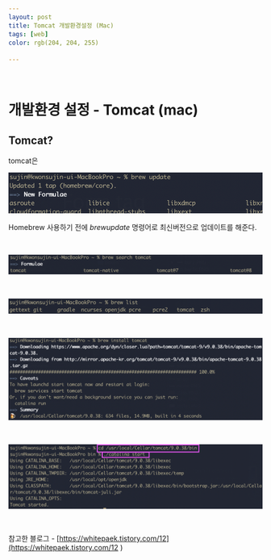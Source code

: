 ```yaml
---
layout: post
title: Tomcat 개발환경설정 (Mac)
tags: [web]
color: rgb(204, 204, 255)

---
```




<br>

# 개발환경 설정 - Tomcat (mac)

## Tomcat? 

tomcat은 









![br-up](/assets/img/pp1/br-up.png)

Homebrew 사용하기 전에 $brew update$ 명령어로 최신버전으로 업데이트를 해준다. 

<br>

![br-search](/assets/img/pp1/br-search.png)

<br>

![br-li](/assets/img/pp1/br-li.png)

<br>

![br-stop](/assets/img/pp1/inst-tom.png)

<br>

![tom-start](/assets/img/pp1/tom-start.png)

<br>



참고한 블로그 - [https://whitepaek.tistory.com/12](https://whitepaek.tistory.com/12 ) 